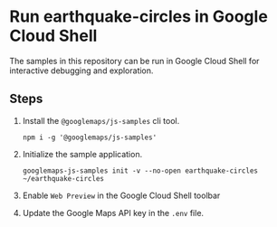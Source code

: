 # Run earthquake-circles in Google Cloud Shell

The samples in this repository can be run in Google Cloud Shell for interactive debugging and exploration.

## Steps

1. Install the `@googlemaps/js-samples` cli tool.

    ```
    npm i -g '@googlemaps/js-samples'
    ```
1. Initialize the sample application. 
    ```
    googlemaps-js-samples init -v --no-open earthquake-circles ~/earthquake-circles
    ```
1. Enable `Web Preview` in the Google Cloud Shell toolbar
1. Update the Google Maps API key in the `.env` file.
